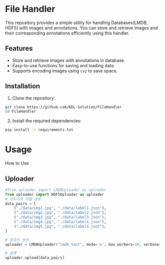 # File Handler

This repository provides a simple utility for handling Databases(LMDB, HDF5) with images and annotations. You can store and retrieve images and their corresponding annotations efficiently using this handler.

## Features

- Store and retrieve images with annotations in database.
- Easy-to-use functions for saving and loading data.
- Supports encoding images using `cv2` to save space.

## Installation

1. Clone the repository:

```bash
git clone https://github.com/KDL-Solution/FileHandler
cd FileHandler
```
2. Install the required dependencies:
```bash
pip install -r requirements.txt
```

# Usage
How to Use 

## Uploader 

```python
#from uploader import LMDBUploader as uploader
from uploader import HDF5Uploader as uploader
# 이미지와 라벨 경로
data_pairs = [
    ("./data/img1.jpg", "./data/label1.json"),
    ("./data/img2.jpg", "./data/label2.json"),
    ("./data/img3.jpg", "./data/label3.json"),
    ("./data/img4.jpg", "./data/label4.json"),
    ("./data/img5.jpg", "./data/label5.json"),
]

# 업로더 생성
uploader = LMDBUploader("lmdb_test", mode='w', max_workers=10, verbose=True)

# 실행
uploader.upload(data_pairs)
